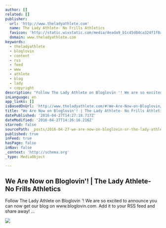```yaml
---
author: []
related: []
publisher:
  url: 'http://www.theladyathlete.com'
  name: The Lady Athlete- No Frills Athletics
  favicon: 'http://static.wixstatic.com/media/4eada9_b1c45d84ca324f1f8a0b0fb886a0cd24.jpg/v1/fill/w_16%2Ch_16%2Clg_1/4eada9_b1c45d84ca324f1f8a0b0fb886a0cd24.jpg'
  domain: www.theladyathlete.com
keywords:
  - theladyathlete
  - bloglovin
  - content
  - rss
  - feed
  - www
  - athlete
  - blog
  - lady
  - copyright
description: "Follow The Lady Athlete on Bloglovin '! We are so excited to announce you can now get our blog on www.bloglovin.com. Add it to your RSS feed and share away! ..."
inLanguage: en
app_links: []
isBasedOnUrl: 'http://www.theladyathlete.com/#!We-Are-Now-on-Bloglovin/cmbz/5708eb1e0cf2c53596adac44'
title: "We Are Now on Bloglovin'! | The Lady Athlete- No Frills Athletics"
datePublished: '2016-04-27T14:27:18.717Z'
dateModified: '2016-04-27T14:26:16.216Z'
starred: false
sourcePath: _posts/2016-04-27-we-are-now-on-bloglovin-or-the-lady-athlete-no-frills-athl.md
published: true
inFeed: true
hasPage: false
inNav: false
_context: 'http://schema.org'
_type: MediaObject

---
```

<article style=""><h1>We Are Now on Bloglovin'! | The Lady Athlete- No Frills Athletics</h1><p>Follow The Lady Athlete on Bloglovin '! We are so excited to announce you can now get our blog on www.bloglovin.com. Add it to your RSS feed and share away! ...</p><img src="http://static.wixstatic.com/media/4eada9_459ec4014ebd41f0898154250895728e.jpg" /></article>
